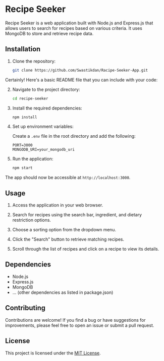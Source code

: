 # Recipe Seeker

Recipe Seeker is a web application built with Node.js and Express.js that allows users to search for recipes based on various criteria. It uses MongoDB to store and retrieve recipe data.

## Installation

1. Clone the repository:

   ```sh
   git clone https://github.com/Swastikdan/Racipe-Seeker-App.git
Certainly! Here's a basic README file that you can include with your code:


2. Navigate to the project directory:

   ```sh
   cd recipe-seeker
   ```

3. Install the required dependencies:

   ```sh
   npm install
   ```

4. Set up environment variables:

   Create a `.env` file in the root directory and add the following:

   ```
   PORT=3000
   MONGODB_URI=your_mongodb_uri
   ```

5. Run the application:

   ```sh
   npm start
   ```

The app should now be accessible at `http://localhost:3000`.

## Usage

1. Access the application in your web browser.

2. Search for recipes using the search bar, ingredient, and dietary restriction options.

3. Choose a sorting option from the dropdown menu.

4. Click the "Search" button to retrieve matching recipes.

5. Scroll through the list of recipes and click on a recipe to view its details.

## Dependencies

- Node.js
- Express.js
- MongoDB
- ... (other dependencies as listed in package.json)

## Contributing

Contributions are welcome! If you find a bug or have suggestions for improvements, please feel free to open an issue or submit a pull request.

## License

This project is licensed under the [MIT License](LICENSE).
